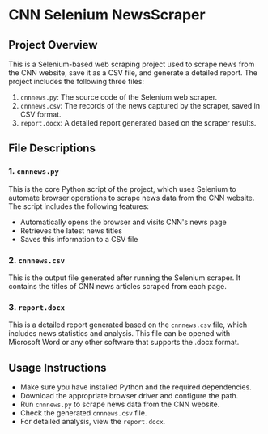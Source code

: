 # CNN Selenium NewsScraper

## Project Overview
This is a Selenium-based web scraping project used to scrape news from the CNN website, save it as a CSV file, and generate a detailed report. The project includes the following three files:

1. `cnnnews.py`: The source code of the Selenium web scraper.
2. `cnnnews.csv`: The records of the news captured by the scraper, saved in CSV format.
3. `report.docx`: A detailed report generated based on the scraper results.

## File Descriptions

### 1. `cnnnews.py`
This is the core Python script of the project, which uses Selenium to automate browser operations to scrape news data from the CNN website. The script includes the following features:
- Automatically opens the browser and visits CNN's news page
- Retrieves the latest news titles
- Saves this information to a CSV file

### 2. `cnnnews.csv`
This is the output file generated after running the Selenium scraper. It contains the titles of CNN news articles scraped from each page.

### 3. `report.docx`
This is a detailed report generated based on the `cnnnews.csv` file, which includes news statistics and analysis. This file can be opened with Microsoft Word or any other software that supports the .docx format.

## Usage Instructions
- Make sure you have installed Python and the required dependencies.
- Download the appropriate browser driver and configure the path.
- Run `cnnnews.py` to scrape news data from the CNN website.
- Check the generated `cnnnews.csv` file.
- For detailed analysis, view the `report.docx`.
